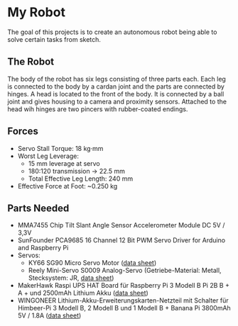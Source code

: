 My Robot
========

The goal of this projects is to create an autonomous robot being able to solve
certain tasks from sketch.


The Robot
---------

The body of the robot has six legs consisting of three parts each. Each leg is
connected to the body by a cardan joint and the parts are connected by hinges.
A head is located to the front of the body. It is connected by a ball joint
and gives housing to a camera and proximity sensors. Attached to the head wih
hinges are two pincers with rubber-coated endings.


Forces
------

- Servo Stall Torque: 18 kg·mm
- Worst Leg Leverage:
	- 15 mm leverage at servo
	- 180:120 transmission → 22.5 mm
	- Total Effective Leg Length: 240 mm
- Effective Force at Foot: ~0.250 kg


Parts Needed
------------

- MMA7455 Chip Tilt Slant Angle Sensor Accelerometer Module DC 5V / 3,3V
- SunFounder PCA9685 16 Channel 12 Bit PWM Servo Driver for Arduino and Raspberry Pi
- Servos:
	- KY66 SG90 Micro Servo Motor ([data sheet][servo-sg90])
	- Reely Mini-Servo S0009 Analog-Servo (Getriebe-Material: Metall, Stecksystem: JR, [data sheet][servo-s0009-mg-analog])
- MakerHawk Raspi UPS HAT Board für Raspberry Pi 3 Modell B Pi 2B B + A + und 2500mAh Lithium Akku ([data sheet](makerhawk-raspi-ups-hat-board))
- WINGONEER Lithium-Akku-Erweiterungskarten-Netzteil mit Schalter für Himbeer-Pi 3 Modell B, 2 Modell B und 1 Modell B + Banana Pi 3800mAh 5V / 1.8A ([data sheet][wingoneer-lithium-akku-erweiterungskarten-netzteil])


[makerhawk-raspi-ups-hat-board]: ./docs/makerhawk-raspi-ups-hat-board.jpg
[wingoneer-lithium-akku-erweiterungskarten-netzteil]: ./docs/wingoneer-lithium-akku-erweiterungskarten-netzteil.jpg
[servo-s0009-mg-analog]: ./docs/servo-s0009-mg-analog.pdf
[servo-sg90]: ./docs/servo-sg90.pdf